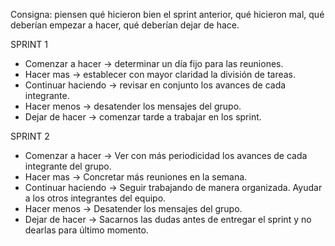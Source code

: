 Consigna: piensen qué hicieron bien el sprint anterior, qué hicieron mal, qué deberían empezar a hacer, qué deberían dejar de hace.

SPRINT 1

- Comenzar a hacer → determinar un día fijo para las reuniones.
- Hacer mas  → establecer con mayor claridad la división de tareas.
- Continuar haciendo → revisar en conjunto los avances de cada integrante.
- Hacer menos → desatender los mensajes del grupo.
- Dejar de hacer → comenzar tarde a trabajar en los sprint.

SPRINT 2

- Comenzar a hacer → Ver con más periodicidad los avances de cada integrante del grupo.
- Hacer mas  → Concretar más reuniones en la semana. 
- Continuar haciendo → Seguir trabajando de manera organizada. Ayudar a los otros integrantes del equipo.
- Hacer menos → Desatender los mensajes del grupo.
- Dejar de hacer → Sacarnos las dudas antes de entregar el sprint y no dearlas para último momento.
